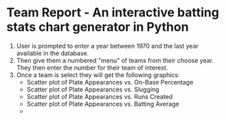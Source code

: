 # Team Report - An interactive batting stats chart generator in Python

1. User is prompted to enter a year between 1970 and the last year available in the database.
2. Then give them a numbered "menu" of teams from their choose year. They then enter the number for their team of interest. 
3. Once a team is select they will get the following graphics:
    * Scatter plot of Plate Appearances vs. On-Base Percentage
    * Scatter plot of Plate Appearances vs. Slugging 
    * Scatter plot of Plate Appearances vs. Runs Created 
    * Scatter plot of Plate Appearances vs. Batting Average 
    * 